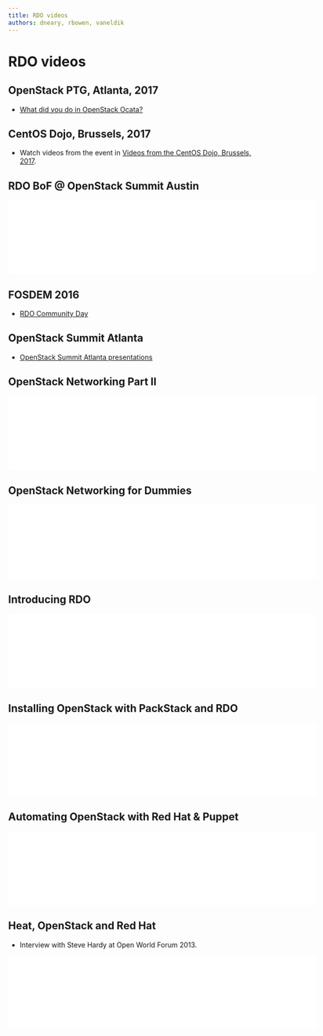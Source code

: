 ```yaml
---
title: RDO videos
authors: dneary, rbowen, vaneldik
---
```


# RDO videos

## OpenStack PTG, Atlanta, 2017

* [What did you do in OpenStack Ocata?](https://www.youtube.com/playlist?list=PLOuHvpVx7kYksG0NFaCaQsSkrUlj3Oq4S)

## CentOS Dojo, Brussels, 2017

* Watch videos from the event in [Videos from the CentOS Dojo, Brussels, 2017](/blog/2017/02/centos-dojo-brussels-2017-videos/).

## RDO BoF @ OpenStack Summit Austin

<iframe width="630" src="//youtube.com/embed/pmb3RA1GmGs" frameborder="0" align="center" allowfullscreen="true"> </iframe>

## FOSDEM 2016

*   [RDO Community Day](https://www.youtube.com/playlist?list=PL27cQhFqK1QwGg15Yd4jeZVLtuvyboGSi)

## OpenStack Summit Atlanta

*   [OpenStack Summit Atlanta presentations](https://www.openstack.org/summit/openstack-summit-atlanta-2014/session-videos/)

## OpenStack Networking Part II

<iframe width="630" src="//youtube.com/embed/wEa_8ESxPAY" frameborder="0" align="center" allowfullscreen="true"> </iframe>

## OpenStack Networking for Dummies

<iframe width="630" src="//youtube.com/embed/afImoFeuDnY" frameborder="0" align="center" allowfullscreen="true"> </iframe>

## Introducing RDO

<iframe width="630" src="//youtube.com/embed/OsQJmipzBYI" frameborder="0" align="center" allowfullscreen="true"> </iframe>

## Installing OpenStack with PackStack and RDO

<iframe width="630" src="//youtube.com/embed/ViVMQ70umq0" frameborder="0" align="center" allowfullscreen="true"> </iframe>

## Automating OpenStack with Red Hat & Puppet

<iframe width="630" src="//youtube.com/embed/P1dfxfbu3UA" frameborder="0" align="center" allowfullscreen="true"> </iframe>

## Heat, OpenStack and Red Hat

* Interview with Steve Hardy at Open World Forum 2013.

<iframe width="630" src="//youtube.com/embed/I3V6MFUg3vk" frameborder="0" align="center" allowfullscreen="true"> </iframe>
